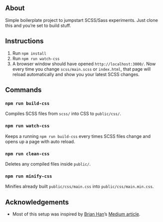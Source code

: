 ## About
Simple boilerplate project to jumpstart SCSS/Sass experiments.
Just clone this and you’re set to build stuff.


## Instructions
1. Run `npm install`
1. Run `npm run watch-css`
1. A browser window should have opened `http://localhost:3000/`.
Now every time you change `scss/main.scss` or `index.html`, that page will
reload automatically and show you your latest SCSS changes.


## Commands

### `npm run build-css`
Compiles SCSS files from `scss/` into CSS to `public/css/`.

### `npm run watch-css`
Keeps a running `npm run build-css` every times SCSS files change and opens up
a page with auto reload.

### `npm run clean-css`
Deletes any compiled files inside `public/`.

### `npm run minify-css`
Minifies already built `public/css/main.css` into `public/css/main.min.css`.


## Acknowledgements
- Most of this setup was inspired by [Brian Han][1]’s [Medium article][2].

  [1]: https://twitter.com/thisisbrianhan
  [2]: https://medium.com/@thisisbrianhan/watch-compile-your-sass-with-npm-9ba2b878415b
